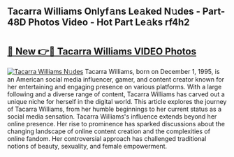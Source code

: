 ## Tacarra Williams Onlyf𝚊ns Le𝚊ked N𝚞des - Part-48D Photos Video - Hot Part Le𝚊ks rf4h2

# <h2><a href="http://ac33024.deff.icu/?id=Tacarra+Williams">🔗 New 👉🔴 Tacarra Williams VIDEO Photos</a></h2>

[![Tacarra Williams N𝚞des](https://i.imgur.com/rIISA9y.gif)](http://ac33024.deff.icu/?id=Tacarra+Williams)
Tacarra Williams, born on December 1, 1995, is an American social media influencer, gamer, and content creator known for her entertaining and engaging presence on various platforms. With a large following and a diverse range of content, Tacarra Williams has carved out a unique niche for herself in the digital world. This article explores the journey of Tacarra Williams, from her humble beginnings to her current status as a social media sensation. Tacarra Williams's influence extends beyond her online presence. Her rise to prominence has sparked discussions about the changing landscape of online content creation and the complexities of online fandom. Her controversial approach has challenged traditional notions of beauty, sexuality, and female empowerment.
